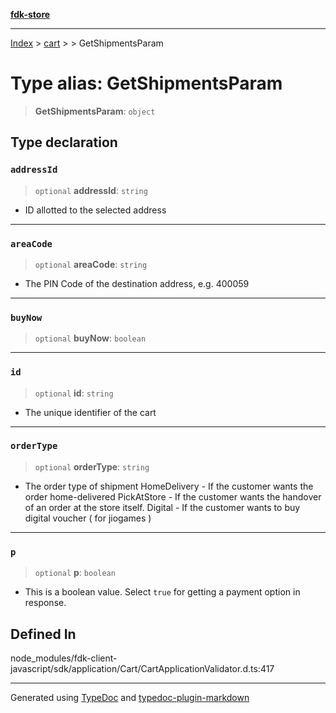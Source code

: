[**fdk-store**](../../../README.md)
***

[Index](../../../API.md) > [cart](../../README.md) > [<internal>](../README.md) > GetShipmentsParam

# Type alias: GetShipmentsParam

> **GetShipmentsParam**: `object`

## Type declaration

### `addressId`

> `optional` **addressId**: `string`

- ID allotted to the selected address

***

### `areaCode`

> `optional` **areaCode**: `string`

- The PIN Code of the destination address, e.g. 400059

***

### `buyNow`

> `optional` **buyNow**: `boolean`

***

### `id`

> `optional` **id**: `string`

- The unique identifier of the cart

***

### `orderType`

> `optional` **orderType**: `string`

- The order type of shipment HomeDelivery - If
the customer wants the order home-delivered PickAtStore - If the customer
wants the handover of an order at the store itself. Digital - If the
customer wants to buy digital voucher ( for jiogames )

***

### `p`

> `optional` **p**: `boolean`

- This is a boolean value. Select `true` for getting
a payment option in response.

## Defined In

node\_modules/fdk-client-javascript/sdk/application/Cart/CartApplicationValidator.d.ts:417

***
Generated using [TypeDoc](https://typedoc.org/) and [typedoc-plugin-markdown](https://www.npmjs.com/package/typedoc-plugin-markdown)

